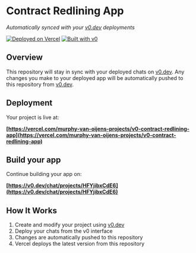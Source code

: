 # Contract Redlining App

*Automatically synced with your [v0.dev](https://v0.dev) deployments*

[![Deployed on Vercel](https://img.shields.io/badge/Deployed%20on-Vercel-black?style=for-the-badge&logo=vercel)](https://vercel.com/murphy-van-oijens-projects/v0-contract-redlining-app)
[![Built with v0](https://img.shields.io/badge/Built%20with-v0.dev-black?style=for-the-badge)](https://v0.dev/chat/projects/HFYjibxCdE6)

## Overview

This repository will stay in sync with your deployed chats on [v0.dev](https://v0.dev).
Any changes you make to your deployed app will be automatically pushed to this repository from [v0.dev](https://v0.dev).

## Deployment

Your project is live at:

**[https://vercel.com/murphy-van-oijens-projects/v0-contract-redlining-app](https://vercel.com/murphy-van-oijens-projects/v0-contract-redlining-app)**

## Build your app

Continue building your app on:

**[https://v0.dev/chat/projects/HFYjibxCdE6](https://v0.dev/chat/projects/HFYjibxCdE6)**

## How It Works

1. Create and modify your project using [v0.dev](https://v0.dev)
2. Deploy your chats from the v0 interface
3. Changes are automatically pushed to this repository
4. Vercel deploys the latest version from this repository

